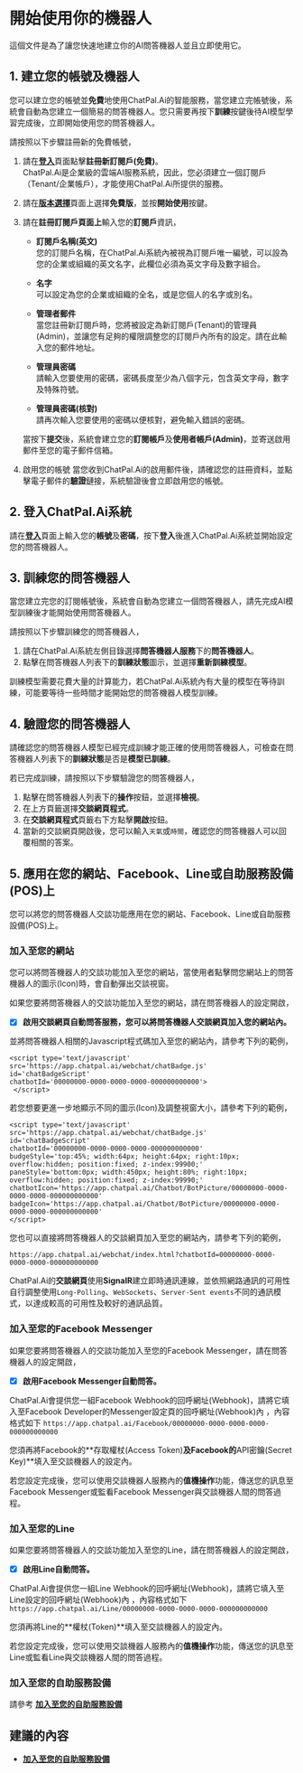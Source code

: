﻿
# 開始使用你的機器人
這個文件是為了讓您快速地建立你的AI問答機器人並且立即使用它。

## 1. 建立您的帳號及機器人

您可以建立您的帳號並**免費**地使用ChatPal&#46;Ai的智能服務，當您建立完帳號後，系統會自動為您建立一個簡易的問答機器人。您只需要再按下**訓練**按鍵後待AI模型學習完成後，立即開始使用您的問答機器人。

 請按照以下步驟註冊新的免費帳號，

1. 請在[**登入**](/Account/Login)頁面點擊**註冊新訂閱戶(免費)**。
\
ChatPal&#46;Ai是企業級的雲端AI服務系統，因此，您必須建立一個訂閱戶（Tenant/企業帳戶），才能使用ChatPal.Ai所提供的服務。

2. 請在[**版本選擇**](/TenantRegistration/SelectEdition)頁面上選擇**免費版**，並按**開始使用**按鍵。

3. 請在**註冊訂閱戶頁面上**輸入您的**訂閱戶**資訊，
	- **訂閱戶名稱(英文)** 
	\
	您的訂閱戶名稱，在ChatPal&#46;Ai系統內被視為訂閱戶唯一編號，可以設為您的企業或組織的英文名字，此欄位必須為英文字母及數字組合。
	- **名字**
	\
	可以設定為您的企業或組織的全名，或是您個人的名字或別名。
	
	- **管理者郵件**
	\
	當您註冊新訂閱戶時，您將被設定為新訂閱戶(Tenant)的管理員(Admin)，並讓您有足夠的權限調整您的訂閱戶內所有的設定。請在此輸入您的郵件地址。
	
	- **管理員密碼**
	\
	請輸入您要使用的密碼，密碼長度至少為八個字元，包含英文字母，數字及特殊符號。

	- **管理員密碼(核對)**
	\
	請再次輸入您要使用的密碼以便核對，避免輸入錯誤的密碼。

	當按下**提交**後，系統會建立您的**訂閱帳戶**及**使用者帳戶(Admin)**，並寄送啟用郵件至您的電子郵件信箱。
		
5. 啟用您的帳號
	當您收到ChatPal&#46;Ai的啟用郵件後，請確認您的註冊資料，並點擊電子郵件的**驗證**鏈接，系統驗證後會立即啟用您的帳號。

## 2. 登入ChatPal&#46;Ai系統
請在[**登入**](/Account/Login)頁面上輸入您的**帳號**及**密碼**，按下**登入**後進入ChatPal&#46;Ai系統並開始設定您的問答機器人。

## 3. 訓練您的問答機器人
當您建立完您的訂閱帳號後，系統會自動為您建立一個問答機器人，請先完成AI模型訓練後才能開始使用問答機器人。

請按照以下步驟訓練您的問答機器人，
1. 請在ChatPal&#46;Ai系統左側目錄選擇**問答機器人服務**下的**問答機器人**。
2. 點擊在問答機器人列表下的**訓練狀態**圖示，並選擇**重新訓練模型**。

訓練模型需要花費大量的計算能力，若ChatPal&#46;Ai系統內有大量的模型在等待訓練，可能要等待一些時間才能開始您的問答機器人模型訓練。

## 4. 驗證您的問答機器人
請確認您的問答機器人模型已經完成訓練才能正確的使用問答機器人，可檢查在問答機器人列表下的**訓練狀態**是否是**模型已訓練**。

若已完成訓練，請按照以下步驟驗證您的問答機器人，
1. 點擊在問答機器人列表下的**操作**按鈕，並選擇**檢視**。
2. 在上方頁籤選擇**交談網頁程式**。
3. 在**交談網頁程式**頁籤右下方點擊**開啟**按鈕。
4. 當新的交談網頁開啟後，您可以輸入`天氣`或`時間`，確認您的問答機器人可以回覆相關的答案。

## 5. 應用在您的網站、Facebook、Line或自助服務設備(POS)上

您可以將您的問答機器人交談功能應用在您的網站、Facebook、Line或自助服務設備(POS)上。

### 加入至您的網站
您可以將問答機器人的交談功能加入至您的網站，當使用者點擊問您網站上的問答機器人的圖示(Icon)時，會自動彈出交談視窗。

如果您要將問答機器人的交談功能加入至您的網站，請在問答機器人的設定開啟，
- [x] **啟用交談網頁自動問答服務，您可以將問答機器人交談網頁加入您的網站內。**

並將問答機器人相關的Javascript程式碼加入至您的網站內，請參考下列的範例，
```
<script type='text/javascript' 
src='https://app.chatpal.ai/webchat/chatBadge.js' 
id='chatBadgeScript' 
chatbotId='00000000-0000-0000-0000-000000000000'>
 </script>
```
若您想要更進一步地顯示不同的圖示(Icon)及調整視窗大小，請參考下列的範例，
```
<script type='text/javascript' 
src='https://app.chatpal.ai/webchat/chatBadge.js' 
id='chatBadgeScript' 
chatbotId='00000000-0000-0000-0000-000000000000' 
budgeStyle='top:45%; width:64px; height:64px; right:10px; overflow:hidden; position:fixed; z-index:99900;' 
paneStyle='bottom:0px; width:450px; height:80%; right:10px; overflow:hidden; position:fixed; z-index:99990;'
chatbotIcon='https://app.chatpal.ai/Chatbot/BotPicture/00000000-0000-0000-0000-000000000000' 
badgeIcon='https://app.chatpal.ai/Chatbot/BotPicture/00000000-0000-0000-0000-000000000000' 
</script>
```
您也可以直接將問答機器人的交談網頁加入至您的網站內，請參考下列的範例，
```
https://app.chatpal.ai/webchat/index.html?chatbotId=00000000-0000-0000-0000-000000000000
```
ChatPal&#46;Ai的**交談網頁**使用**SignalR**建立即時通訊連線，並依照網路通訊的可用性自行調整使用`Long-Polling`、`WebSockets`、`Server-Sent events`不同的通訊模式，以達成較高的可用性及較好的通訊品質。

### 加入至您的Facebook Messenger
如果您要將問答機器人的交談功能加入至您的Facebook Messenger，請在問答機器人的設定開啟，
- [x] **啟用Facebook Messenger自動問答。** 

ChatPal&#46;Ai會提供您一組Facebook Webhook的回呼網址(Webhook)，請將它填入至Facebook Developer的Messenger設定頁的回呼網址(Webhook)內 ，內容格式如下
``
https://app.chatpal.ai/Facebook/00000000-0000-0000-0000-000000000000
``

您須再將Facebook的**存取權杖(Access Token)**及Facebook的**API密鑰(Secret Key)**填入至交談機器人的設定內。

若您設定完成後，您可以使用交談機器人服務內的**值機操作**功能，傳送您的訊息至Facebook Messenger或監看Facebook Messenger與交談機器人間的問答過程。

### 加入至您的Line
如果您要將問答機器人的交談功能加入至您的Line，請在問答機器人的設定開啟，
- [x] **啟用Line自動問答。** 

ChatPal&#46;Ai會提供您一組Line Webhook的回呼網址(Webhook)，請將它填入至Line設定的回呼網址(Webhook)內 ，內容格式如下
``
https://app.chatpal.ai/Line/00000000-0000-0000-0000-000000000000
``

您須再將Line的**權杖(Token)**填入至交談機器人的設定內。

若您設定完成後，您可以使用交談機器人服務內的**值機操作**功能，傳送您的訊息至Line或監看Line與交談機器人間的問答過程。


### 加入至您的自助服務設備
請參考 [**加入至您的自助服務設備**](/App/Document/Support_POS)

## 建議的內容
-  [**加入至您的自助服務設備**](/App/Document/Support_POS)


